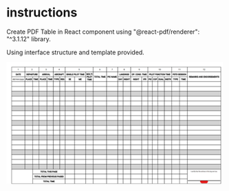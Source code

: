 # instructions

Create PDF Table in React component using "@react-pdf/renderer": "^3.1.12" library.

Using interface structure and template provided.

![template.easa](template.easa.png)
